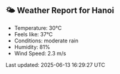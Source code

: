 <!-- WEATHER-START -->
## 🌤 Weather Report for Hanoi

- Temperature: 30°C
- Feels like: 37°C
- Conditions: moderate rain
- Humidity: 81%
- Wind Speed: 2.3 m/s

Last updated: 2025-06-13 16:29:27 UTC
<!-- WEATHER-END -->
